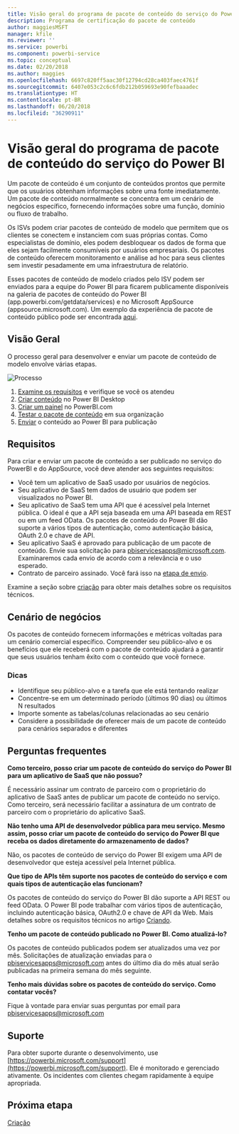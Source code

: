 ```yaml
---
title: Visão geral do programa de pacote de conteúdo do serviço do Power BI
description: Programa de certificação do pacote de conteúdo
author: maggiesMSFT
manager: kfile
ms.reviewer: ''
ms.service: powerbi
ms.component: powerbi-service
ms.topic: conceptual
ms.date: 02/20/2018
ms.author: maggies
ms.openlocfilehash: 6697c820ff5aac30f12794cd28ca403faec4761f
ms.sourcegitcommit: 6407e053c2c6c6fdb212b059693e90fefbaaadec
ms.translationtype: HT
ms.contentlocale: pt-BR
ms.lasthandoff: 06/20/2018
ms.locfileid: "36290911"
---
```

# <a name="overview-of-the-power-bi-service-content-pack-program"></a>Visão geral do programa de pacote de conteúdo do serviço do Power BI
Um pacote de conteúdo é um conjunto de conteúdos prontos que permite que os usuários obtenham informações sobre uma fonte imediatamente. Um pacote de conteúdo normalmente se concentra em um cenário de negócios específico, fornecendo informações sobre uma função, domínio ou fluxo de trabalho.

Os ISVs podem criar pacotes de conteúdo de modelo que permitem que os clientes se conectem e instanciem com suas próprias contas. Como especialistas de domínio, eles podem desbloquear os dados de forma que eles sejam facilmente consumíveis por usuários empresariais. Os pacotes de conteúdo oferecem monitoramento e análise ad hoc para seus clientes sem investir pesadamente em uma infraestrutura de relatório. 

Esses pacotes de conteúdo de modelo criados pelo ISV podem ser enviados para a equipe do Power BI para ficarem publicamente disponíveis na galeria de pacotes de conteúdo do Power BI (app.powerbi.com/getdata/services) e no Microsoft AppSource (appsource.microsoft.com). Um exemplo da experiência de pacote de conteúdo público pode ser encontrada [aqui](template-content-pack-experience.md).

## <a name="overview"></a>Visão Geral
O processo geral para desenvolver e enviar um pacote de conteúdo de modelo envolve várias etapas.

 ![Processo](media/service-content-pack-overview/developer-content-pack-overview.png)

1. [Examine os requisitos](#requirements) e verifique se você os atendeu
2. [Criar conteúdo](template-content-pack-authoring.md#queries) no Power BI Desktop
3. [Criar um painel](template-content-pack-authoring.md#dashboard) no PowerBI.com
4. [Testar o pacote de conteúdo](template-content-pack-testing.md) em sua organização
5. [Enviar](template-content-pack-testing.md#submission) o conteúdo ao Power BI para publicação

<a name="requirements"></a>

## <a name="requirements"></a>Requisitos
Para criar e enviar um pacote de conteúdo a ser publicado no serviço do PowerBI e do AppSource, você deve atender aos seguintes requisitos:

* Você tem um aplicativo de SaaS usado por usuários de negócios.
* Seu aplicativo de SaaS tem dados de usuário que podem ser visualizados no Power BI.
* Seu aplicativo de SaaS tem uma API que é acessível pela Internet pública. O ideal é que a API seja baseada em uma API baseada em REST ou em um feed OData. Os pacotes de conteúdo do Power BI dão suporte a vários tipos de autenticação, como autenticação básica, OAuth 2.0 e chave de API. 
* Seu aplicativo SaaS é aprovado para publicação de um pacote de conteúdo. Envie sua solicitação para pbiservicesapps@microsoft.com. Examinaremos cada envio de acordo com a relevância e o uso esperado. 
* Contrato de parceiro assinado. Você fará isso na [etapa de envio](template-content-pack-testing.md#submission).

Examine a seção sobre [criação](template-content-pack-authoring.md) para obter mais detalhes sobre os requisitos técnicos.

## <a name="business-scenario"></a>Cenário de negócios
Os pacotes de conteúdo fornecem informações e métricas voltadas para um cenário comercial específico. Compreender seu público-alvo e os benefícios que ele receberá com o pacote de conteúdo ajudará a garantir que seus usuários tenham êxito com o conteúdo que você fornece.

### <a name="tips"></a>Dicas
* Identifique seu público-alvo e a tarefa que ele está tentando realizar  
* Concentre-se em um determinado período (últimos 90 dias) ou últimos N resultados  
* Importe somente as tabelas/colunas relacionadas ao seu cenário  
* Considere a possibilidade de oferecer mais de um pacote de conteúdo para cenários separados e diferentes  

## <a name="frequently-asked-questions"></a>Perguntas frequentes
**Como terceiro, posso criar um pacote de conteúdo do serviço do Power BI para um aplicativo de SaaS que não possuo?**

É necessário assinar um contrato de parceiro com o proprietário do aplicativo de SaaS antes de publicar um pacote de conteúdo no serviço. Como terceiro, será necessário facilitar a assinatura de um contrato de parceiro com o proprietário do aplicativo SaaS.

**Não tenho uma API de desenvolvedor pública para meu serviço. Mesmo assim, posso criar um pacote de conteúdo do serviço do Power BI que receba os dados diretamente do armazenamento de dados?**

Não, os pacotes de conteúdo de serviço do Power BI exigem uma API de desenvolvedor que esteja acessível pela Internet pública.

**Que tipo de APIs têm suporte nos pacotes de conteúdo do serviço e com quais tipos de autenticação elas funcionam?**

Os pacotes de conteúdo do serviço do Power BI dão suporte a API REST ou feed OData. O Power BI pode trabalhar com vários tipos de autenticação, incluindo autenticação básica, OAuth2.0 e chave de API da Web. Mais detalhes sobre os requisitos técnicos no artigo [Criando](template-content-pack-authoring.md#dashboard).

**Tenho um pacote de conteúdo publicado no Power BI. Como atualizá-lo?**

Os pacotes de conteúdo publicados podem ser atualizados uma vez por mês. Solicitações de atualização enviadas para o [pbiservicesapps@microsoft.com](mailto:pbiservicesapps@microsoft.com) antes do último dia do mês atual serão publicadas na primeira semana do mês seguinte.

**Tenho mais dúvidas sobre os pacotes de conteúdo do serviço. Como contatar vocês?**

Fique à vontade para enviar suas perguntas por email para [pbiservicesapps@microsoft.com](mailto:pbiservicesapps@microsoft.com)

## <a name="support"></a>Suporte
Para obter suporte durante o desenvolvimento, use [https://powerbi.microsoft.com/support](https://powerbi.microsoft.com/support). Ele é monitorado e gerenciado ativamente. Os incidentes com clientes chegam rapidamente à equipe apropriada.

## <a name="next-step"></a>Próxima etapa
[Criação](template-content-pack-authoring.md)

